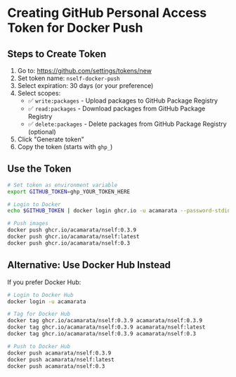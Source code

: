 # Creating GitHub Personal Access Token for Docker Push

## Steps to Create Token

1. Go to: https://github.com/settings/tokens/new
2. Set token name: `nself-docker-push`
3. Select expiration: 30 days (or your preference)
4. Select scopes:
   - ✅ `write:packages` - Upload packages to GitHub Package Registry
   - ✅ `read:packages` - Download packages from GitHub Package Registry
   - ✅ `delete:packages` - Delete packages from GitHub Package Registry (optional)
5. Click "Generate token"
6. Copy the token (starts with `ghp_`)

## Use the Token

```bash
# Set token as environment variable
export GITHUB_TOKEN=ghp_YOUR_TOKEN_HERE

# Login to Docker
echo $GITHUB_TOKEN | docker login ghcr.io -u acamarata --password-stdin

# Push images
docker push ghcr.io/acamarata/nself:0.3.9
docker push ghcr.io/acamarata/nself:latest
docker push ghcr.io/acamarata/nself:0.3
```

## Alternative: Use Docker Hub Instead

If you prefer Docker Hub:

```bash
# Login to Docker Hub
docker login -u acamarata

# Tag for Docker Hub
docker tag ghcr.io/acamarata/nself:0.3.9 acamarata/nself:0.3.9
docker tag ghcr.io/acamarata/nself:0.3.9 acamarata/nself:latest
docker tag ghcr.io/acamarata/nself:0.3.9 acamarata/nself:0.3

# Push to Docker Hub
docker push acamarata/nself:0.3.9
docker push acamarata/nself:latest
docker push acamarata/nself:0.3
```